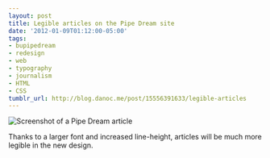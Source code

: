 ```yaml
---
layout: post
title: Legible articles on the Pipe Dream site
date: '2012-01-09T01:12:00-05:00'
tags:
- bupipedream
- redesign
- web
- typography
- journalism
- HTML
- CSS
tumblr_url: http://blog.danoc.me/post/15556391633/legible-articles
---
```


![Screenshot of a Pipe Dream article](/img/posts/article-design.png)

Thanks to a larger font and increased line-height, articles will be much more legible in the new design.
